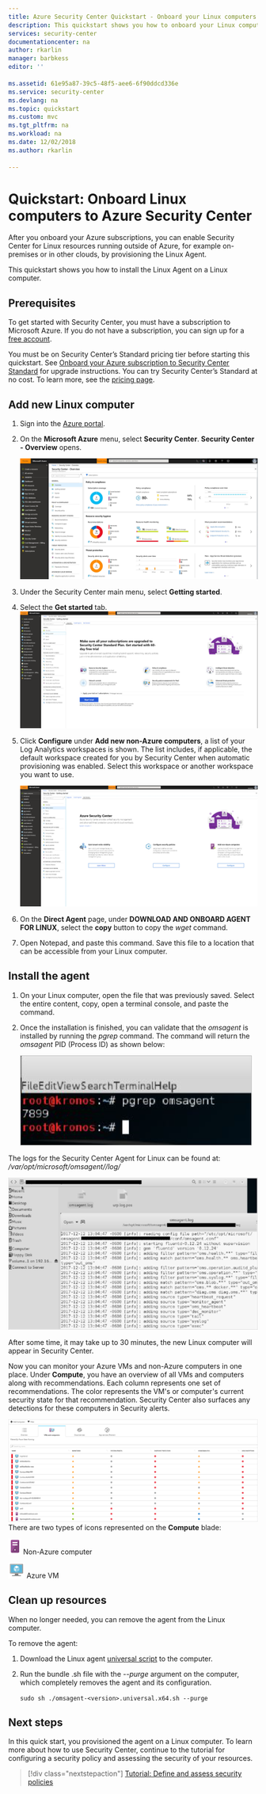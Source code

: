 ```yaml
---
title: Azure Security Center Quickstart - Onboard your Linux computers to Security Center | Microsoft Docs
description: This quickstart shows you how to onboard your Linux computers to Security Center.
services: security-center
documentationcenter: na
author: rkarlin
manager: barbkess
editor: ''

ms.assetid: 61e95a87-39c5-48f5-aee6-6f90ddcd336e
ms.service: security-center
ms.devlang: na
ms.topic: quickstart
ms.custom: mvc
ms.tgt_pltfrm: na
ms.workload: na
ms.date: 12/02/2018
ms.author: rkarlin

---
```

# Quickstart: Onboard Linux computers to Azure Security Center
After you onboard your Azure subscriptions, you can enable Security Center for Linux resources running outside of Azure, for example on-premises or in other clouds, by provisioning the Linux Agent.

This quickstart shows you how to install the Linux Agent on a Linux computer.

## Prerequisites
To get started with Security Center, you must have a subscription to Microsoft Azure. If you do not have a subscription, you can sign up for a [free account](https://azure.microsoft.com/pricing/free-trial/).

You must be on Security Center’s Standard pricing tier before starting this quickstart. See [Onboard your Azure subscription to Security Center Standard](security-center-get-started.md) for upgrade instructions. You can try Security Center’s Standard at no cost. To learn more, see the [pricing page](https://azure.microsoft.com/pricing/details/security-center/).

## Add new Linux computer

1. Sign into the [Azure portal](https://azure.microsoft.com/features/azure-portal/).
2. On the **Microsoft Azure** menu, select **Security Center**. **Security Center - Overview** opens.

   ![Security Center overview][2]

3. Under the Security Center main menu, select **Getting started**.
4. Select the **Get started** tab.
   ![Get started][3]

5. Click **Configure** under **Add new non-Azure computers**, a list of your Log Analytics workspaces is shown. The list includes, if applicable, the default workspace created for you by Security Center when automatic provisioning was enabled. Select this workspace or another workspace you want to use.

    ![Add non-Azure computer](./media/quick-onboard-linux-computer/non-azure.png)

6. On the **Direct Agent** page, under **DOWNLOAD AND ONBOARD AGENT FOR LINUX**, select the **copy** button to copy the *wget* command.

7. Open Notepad, and paste this command. Save this file to a location that can be accessible from your Linux computer.

## Install the agent

1. On your Linux computer, open the file that was previously saved. Select the entire content, copy, open a terminal console, and paste the command.
2. Once the installation is finished, you can validate that the *omsagent* is installed by running the *pgrep* command. The command will return the *omsagent* PID (Process ID) as shown below:

   ![Install the agent][5]

The logs for the Security Center Agent for Linux can be found at: */var/opt/microsoft/omsagent/<workspace id>/log/*

  ![Logs for agent][6]

After some time, it may take up to 30 minutes, the new Linux computer will appear in Security Center.

Now you can monitor your Azure VMs and non-Azure computers in one place. Under **Compute**, you have an overview of all VMs and computers along with recommendations. Each column represents one set of recommendations. The color represents the VM's or computer's current security state for that recommendation. Security Center also surfaces any detections for these computers in Security alerts.

  ![Compute blade][7]
There are two types of icons represented on the **Compute** blade:

  ![icon1](./media/quick-onboard-linux-computer/security-center-monitoring-icon1.png) Non-Azure computer

  ![icon2](./media/quick-onboard-linux-computer/security-center-monitoring-icon2.png) Azure VM

## Clean up resources
When no longer needed, you can remove the agent from the Linux computer.

To remove the agent:

1. Download the Linux agent [universal script](https://github.com/Microsoft/OMS-Agent-for-Linux/releases) to the computer.
2. Run the bundle .sh file with the *--purge* argument on the computer, which completely removes the agent and its configuration.

    `sudo sh ./omsagent-<version>.universal.x64.sh --purge`

## Next steps
In this quick start, you provisioned the agent on a Linux computer. To learn more about how to use Security Center, continue to the tutorial for configuring a security policy and assessing the security of your resources.

> [!div class="nextstepaction"]
> [Tutorial: Define and assess security policies](tutorial-security-policy.md)

<!--Image references-->
[1]: ./media/quick-onboard-linux-computer/portal.png
[2]: ./media/quick-onboard-linux-computer/overview.png
[3]: ./media/quick-onboard-linux-computer/get-started.png
[4]: ./media/quick-onboard-linux-computer/add-computer.png
[5]: ./media/quick-onboard-linux-computer/pgrep-command.png
[6]: ./media/quick-onboard-linux-computer/logs-for-agent.png
[7]: ./media/quick-onboard-linux-computer/compute.png
